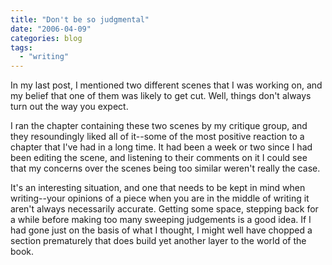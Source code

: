 ```yaml
---
title: "Don't be so judgmental"
date: "2006-04-09"
categories: blog
tags:
  - "writing"
---
```


In my last post, I mentioned two different scenes that I was working on, and my belief that one of them was likely to get cut. Well, things don't always turn out the way you expect.



I ran the chapter containing these two scenes by my critique group, and they resoundingly liked all of it--some of the most positive reaction to a chapter that I've had in a long time. It had been a week or two since I had been editing the scene, and listening to their comments on it I could see that my concerns over the scenes being too similar weren't really the case.



It's an interesting situation, and one that needs to be kept in mind when writing--your opinions of a piece when you are in the middle of writing it aren't always necessarily accurate. Getting some space, stepping back for a while before making too many sweeping judgements is a good idea. If I had gone just on the basis of what I thought, I might well have chopped a section prematurely that does build yet another layer to the world of the book.
